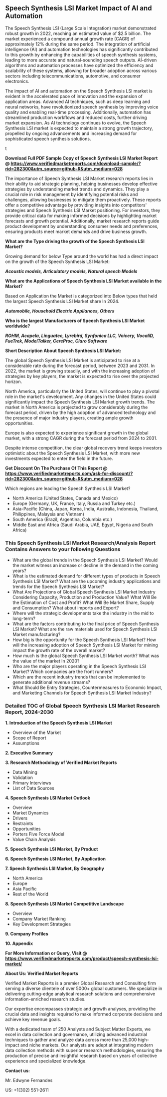 <h2>Speech Synthesis LSI Market Impact of AI and Automation</h2><p>The Speech Synthesis LSI (Large Scale Integration) market demonstrated robust growth in 2022, reaching an estimated value of $2.5 billion. The market experienced a compound annual growth rate (CAGR) of approximately 12% during the same period. The integration of artificial intelligence (AI) and automation technologies has significantly contributed to this growth by enhancing the capabilities of speech synthesis systems, leading to more accurate and natural-sounding speech outputs. AI-driven algorithms and automation processes have optimized the efficiency and scalability of these systems, allowing for broader adoption across various sectors including telecommunications, automotive, and consumer electronics.</p><p>The impact of AI and automation on the Speech Synthesis LSI market is evident in the accelerated pace of innovation and the expansion of application areas. Advanced AI techniques, such as deep learning and neural networks, have revolutionized speech synthesis by improving voice quality and enabling real-time processing. Additionally, automation has streamlined production workflows and reduced costs, further driving market expansion. As AI technology continues to evolve, the Speech Synthesis LSI market is expected to maintain a strong growth trajectory, propelled by ongoing advancements and increasing demand for sophisticated speech synthesis solutions.</p>t</p><p id="" class=""><strong>Download Full PDF Sample Copy of Speech Synthesis LSI Market Report @ <a href="https://www.verifiedmarketreports.com/download-sample/?rid=282300&utm_source=github-R&utm_medium=028" target="_blank">https://www.verifiedmarketreports.com/download-sample/?rid=282300&utm_source=github-R&utm_medium=028</a></strong></p><p>The importance of&nbsp;Speech Synthesis LSI Market research reports lies in their ability to aid strategic planning, helping businesses develop effective strategies by understanding market trends and dynamics. They play a crucial role in risk management by identifying potential risks and challenges, allowing businesses to mitigate them proactively. These reports offer a competitive advantage by providing insights into competitors' strategies and Speech Synthesis LSI Market positioning. For investors, they provide critical data for making informed decisions by highlighting market forecasts and growth potential. Additionally, market research reports guide product development by understanding consumer needs and preferences, ensuring products meet market demands and drive business growth.</p><p><strong>What are the&nbsp;Type driving the growth of the Speech Synthesis LSI Market?</strong></p><p id="" class="">Growing demand for below Type around the world has had a direct impact on the growth of the Speech Synthesis LSI Market:</p><em><strong>Acoustic models, Articulatory models, Natural speech Models</strong></em></p><strong>What are the&nbsp;Applications&nbsp;of Speech Synthesis LSI Market available in the Market?</strong></p><p id="" class="">Based on Application the Market is categorized into Below types that held the largest Speech Synthesis LSI Market share In 2024.</p><em><strong>Automobile, Household Electric Appliances, Others</strong></em></p><strong>Who is the largest Manufacturers of Speech Synthesis LSI Market worldwide?</strong></p><p><em><strong>ROHM, Acapela, Linguatec, Lyrebird, Synfonica LLC, Voicery, VocaliD, FueTrek, ModelTalker, CereProc, Claro Software</strong></em></p><p id="" class=""><strong>Short Description About Speech Synthesis LSI Market:</strong></p><p>The global Speech Synthesis LSI Market is anticipated to rise at a considerable rate during the forecast period, between 2023 and 2031. In 2022, the market is growing steadily, and with the increasing adoption of strategies by key players, the market is expected to rise over the projected horizon.</p><p>North America, particularly the United States, will continue to play a pivotal role in the market's development. Any changes in the United States could significantly impact the Speech Synthesis LSI Market growth trends. The market in North America is projected to grow considerably during the forecast period, driven by the high adoption of advanced technology and the presence of major industry players, creating ample growth opportunities.</p><p>Europe is also expected to experience significant growth in the global market, with a strong CAGR during the forecast period from 2024 to 2031.</p><p>Despite intense competition, the clear global recovery trend keeps investors optimistic about the Speech Synthesis LSI Market, with more new investments expected to enter the field in the future.</p><p id="" class=""><strong>Get Discount On The Purchase Of This Report @ <a href="https://www.verifiedmarketreports.com/ask-for-discount/?rid=282300&utm_source=github-R&utm_medium=028" target="_blank">https://www.verifiedmarketreports.com/ask-for-discount/?rid=282300&utm_source=github-R&utm_medium=028</a></strong></p>Which regions are leading the Speech Synthesis LSI Market?</p><ul><li>North America (United States, Canada and Mexico)</li><li>Europe (Germany, UK, France, Italy, Russia and Turkey etc.)</li><li>Asia-Pacific (China, Japan, Korea, India, Australia, Indonesia, Thailand, Philippines, Malaysia and Vietnam)</li><li>South America (Brazil, Argentina, Columbia etc.)</li><li>Middle East and Africa (Saudi Arabia, UAE, Egypt, Nigeria and South Africa)</li></ul><h3 id="" class="">This Speech Synthesis LSI Market Research/Analysis Report Contains Answers to your following Questions</h3><ul><li>What are the global trends in the Speech Synthesis LSI Market? Would the market witness an increase or decline in the demand in the coming years?</li><li>What is the estimated demand for different types of products in Speech Synthesis LSI Market? What are the upcoming industry applications and trends for the Speech Synthesis LSI Market?</li><li>What Are Projections of Global Speech Synthesis LSI Market Industry Considering Capacity, Production and Production Value? What Will Be the Estimation of Cost and Profit? What Will Be Market Share, Supply and Consumption? What about imports and Export?</li><li>Where will the strategic developments take the industry in the mid to long-term?</li><li>What are the factors contributing to the final price of Speech Synthesis LSI Market? What are the raw materials used for Speech Synthesis LSI Market manufacturing?</li><li>How big is the opportunity for the Speech Synthesis LSI Market? How will the increasing adoption of Speech Synthesis LSI Market for mining impact the growth rate of the overall market?</li><li>How much is the global Speech Synthesis LSI Market worth? What was the value of the market In 2020?</li><li>Who are the major players operating in the Speech Synthesis LSI Market? Which companies are the front runners?</li><li>Which are the recent industry trends that can be implemented to generate additional revenue streams?</li><li>What Should Be Entry Strategies, Countermeasures to Economic Impact, and Marketing Channels for Speech Synthesis LSI Market Industry?</li></ul><h3 id="" class="">Detailed TOC of Global Speech Synthesis LSI Market Research Report, 2024-2030</h3><p id="" class=""><strong>1. Introduction of the Speech Synthesis LSI Market</strong></p><ul><li>Overview of the Market</li><li>Scope of Report</li><li>Assumptions</li></ul><p id="" class=""><strong>2. Executive Summary</strong></p><p id="" class=""><strong>3. Research Methodology of Verified Market Reports</strong></p><ul><li>Data Mining</li><li>Validation</li><li>Primary Interviews</li><li>List of Data Sources</li></ul><p id="" class=""><strong>4. Speech Synthesis LSI Market Outlook</strong></p><ul><li>Overview</li><li>Market Dynamics</li><li>Drivers</li><li>Restraints</li><li>Opportunities</li><li>Porters Five Force Model</li><li>Value Chain Analysis</li></ul><p id="" class=""><strong>5. Speech Synthesis LSI Market, By Product</strong></p><p id="" class=""><strong>6. Speech Synthesis LSI Market, By Application</strong></p><p id="" class=""><strong>7. Speech Synthesis LSI Market, By Geography</strong></p><ul><li>North America</li><li>Europe</li><li>Asia Pacific</li><li>Rest of the World</li></ul><p id="" class=""><strong>8. Speech Synthesis LSI Market Competitive Landscape</strong></p><ul><li>Overview</li><li>Company Market Ranking</li><li>Key Development Strategies</li></ul><p id="" class=""><strong>9. Company Profiles</strong></p><p id="" class=""><strong>10. Appendix</strong></p><p id="" class=""><strong>For More Information or Query, Visit @ <a href="https://www.verifiedmarketreports.com/product/speech-synthesis-lsi-market/" target="_blank">https://www.verifiedmarketreports.com/product/speech-synthesis-lsi-market/</a></strong></p><p id="" class=""><strong>About Us: Verified Market Reports</strong></p><p id="" class="">Verified Market Reports is a premier Global Research and Consulting firm serving a diverse clientele of over 5000+ global customers. We specialize in delivering cutting-edge analytical research solutions and comprehensive information-enriched research studies.</p><p id="" class="">Our expertise encompasses strategic and growth analyses, providing the crucial data and insights required to make informed corporate decisions and achieve key revenue goals.</p><p id="" class="">With a dedicated team of 250 Analysts and Subject Matter Experts, we excel in data collection and governance, utilizing advanced industrial techniques to gather and analyze data across more than 25,000 high-impact and niche markets. Our analysts are adept at integrating modern data collection methods with superior research methodologies, ensuring the production of precise and insightful research based on years of collective experience and specialized knowledge.</p><p id="" class=""><strong>Contact us:</strong></p><p id="" class="">Mr. Edwyne Fernandes</p><p id="" class="">US: +1(302) 551-2611</p>